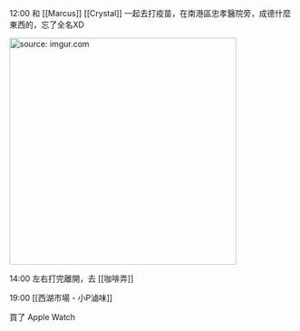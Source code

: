 
12:00 和 [[Marcus]] [[Crystal]] 一起去打疫苗，在南港區忠孝醫院旁，成德什麼東西的，忘了全名XD

<a href="https://imgur.com/pLLkr7D"><img src="https://i.imgur.com/pLLkr7D.jpg" title="source: imgur.com" width="400px" /></a>


14:00 左右打完離開，去 [[咖啡弄]]

19:00 [[西湖市場 - 小P滷味]]

買了 Apple Watch